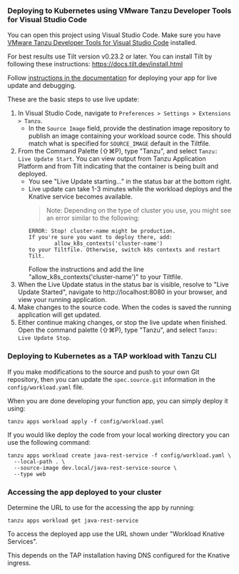 ### Deploying to Kubernetes using VMware Tanzu Developer Tools for Visual Studio Code

You can open this project using Visual Studio Code. Make sure you have [VMware Tanzu Developer Tools for Visual Studio Code](https://docs.vmware.com/en/Tanzu-Application-Platform/1.0/tap/GUID-vscode-extension-about.html) installed.

For best results use Tilt version v0.23.2 or later. You can install Tilt by following these instructions: https://docs.tilt.dev/install.html

Follow [instructions in the documentation](https://docs.vmware.com/en/Tanzu-Application-Platform/1.0/tap/GUID-vscode-extension-usage-iterating-on-app.html) for deploying your app for live update and debugging.

These are the basic steps to use live update:

1. In Visual Studio Code, navigate to `Preferences > Settings > Extensions > Tanzu`.
    - In the `Source Image` field, provide the destination image repository to publish an image containing your workload source code. This should match what is specified for `SOURCE_IMAGE` default in the Tiltfile.
1. From the Command Palette (⇧⌘P), type "Tanzu", and select `Tanzu: Live Update Start`. You can view output from Tanzu Application Platform and from Tilt indicating that the container is being built and deployed.
    - You see "Live Update starting..." in the status bar at the bottom right.
    - Live update can take 1-3 minutes while the workload deploys and the Knative service becomes available.
        > Note: Depending on the type of cluster you use, you might see an error similar to the following:
        ```
        ERROR: Stop! cluster-name might be production.
        If you're sure you want to deploy there, add:
                allow_k8s_contexts('cluster-name')
        to your Tiltfile. Otherwise, switch k8s contexts and restart Tilt.
        ```
        Follow the instructions and add the line "allow_k8s_contexts('cluster-name')" to your Tiltfile.
1. When the Live Update status in the status bar is visible, resolve to "Live Update Started", navigate to http://localhost:8080 in your browser, and view your running application.
1. Make changes to the source code. When the codes is saved the running application will get updated.
1. Either continue making changes, or stop the live update when finished. Open the command palette (⇧⌘P), type "Tanzu", and select `Tanzu: Live Update Stop`.

### Deploying to Kubernetes as a TAP workload with Tanzu CLI

If you make modifications to the source and push to your own Git repository, then you can update the `spec.source.git` information in the `config/workload.yaml` file.

When you are done developing your function app, you can simply deploy it using:

```
tanzu apps workload apply -f config/workload.yaml
```

If you would like deploy the code from your local working directory you can use the following command:

```
tanzu apps workload create java-rest-service -f config/workload.yaml \
  --local-path . \
  --source-image dev.local/java-rest-service-source \
  --type web
```

### Accessing the app deployed to your cluster

Determine the URL to use for the accessing the app by running:

```
tanzu apps workload get java-rest-service
```

To access the deployed app use the URL shown under "Workload Knative Services".

This depends on the TAP installation having DNS configured for the Knative ingress.
